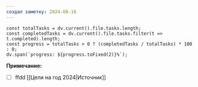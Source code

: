 ```yaml
---
создал заметку: 2024-08-16
---
```


```dataviewjs
const totalTasks = dv.current().file.tasks.length;
const completedTasks = dv.current().file.tasks.filter(t => t.completed).length;
const progress = totalTasks > 0 ? (completedTasks / totalTasks) * 100 : 0;
dv.span(`progress: ${progress.toFixed(2)}%`);
```

**Примечание:**
- [ ] ffdd
[[Цели на год 2024|Источник]]



